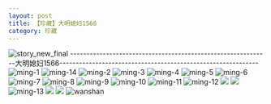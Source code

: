 ```yaml
---
layout: post
title: 【珍藏】大明媳妇1566
category: 珍藏
---
```

![story_new_final](http://s9mfxrgoy.hd-bkt.clouddn.com/img/story_new_final_0322.png)
-------------------------------------------------------------大明媳妇1566-------------------------------------------------------------
![ming-1](http://s9mfxrgoy.hd-bkt.clouddn.com/img/ming-1.png)
![ming-14](http://s9mfxrgoy.hd-bkt.clouddn.com/img/ming-14.png)
![ming-2](http://s9mfxrgoy.hd-bkt.clouddn.com/img/ming-2.png)
![ming-3](http://s9mfxrgoy.hd-bkt.clouddn.com/img/ming-3.png)
![ming-4](http://s9mfxrgoy.hd-bkt.clouddn.com/img/ming-4.png)
![ming-5](http://s9mfxrgoy.hd-bkt.clouddn.com/img/ming-5.png)
![ming-6](http://s9mfxrgoy.hd-bkt.clouddn.com/img/ming-6.png)
![ming-7](http://s9mfxrgoy.hd-bkt.clouddn.com/img/ming-7.png)
![ming-8](http://s9mfxrgoy.hd-bkt.clouddn.com/img/ming-8.png)
![ming-9](http://s9mfxrgoy.hd-bkt.clouddn.com/img/ming-9.png)
![ming-10](http://s9mfxrgoy.hd-bkt.clouddn.com/img/ming-10.png)
![ming-11](http://s9mfxrgoy.hd-bkt.clouddn.com/img/ming-11.png)
![ming-12](http://s9mfxrgoy.hd-bkt.clouddn.com/img/ming-12.png)
![](http://s9mfxrgoy.hd-bkt.clouddn.com/img/ming-220322-1.png)
![](http://s9mfxrgoy.hd-bkt.clouddn.com/img/ming-220322-2.png)
![ming-13](http://s9mfxrgoy.hd-bkt.clouddn.com/img/ming-13.png)
![](http://s9mfxrgoy.hd-bkt.clouddn.com/img/ming-220325-1.png)
![](http://s9mfxrgoy.hd-bkt.clouddn.com/img/ming-220325-2.png)
![wanshan](http://s9mfxrgoy.hd-bkt.clouddn.com/img/wanshan.png)




  




